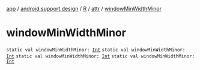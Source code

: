 [app](../../../index.md) / [android.support.design](../../index.md) / [R](../index.md) / [attr](index.md) / [windowMinWidthMinor](.)

# windowMinWidthMinor

`static val windowMinWidthMinor: `[`Int`](https://kotlinlang.org/api/latest/jvm/stdlib/kotlin/-int/index.html)
`static val windowMinWidthMinor: `[`Int`](https://kotlinlang.org/api/latest/jvm/stdlib/kotlin/-int/index.html)
`static val windowMinWidthMinor: `[`Int`](https://kotlinlang.org/api/latest/jvm/stdlib/kotlin/-int/index.html)
`static val windowMinWidthMinor: `[`Int`](https://kotlinlang.org/api/latest/jvm/stdlib/kotlin/-int/index.html)